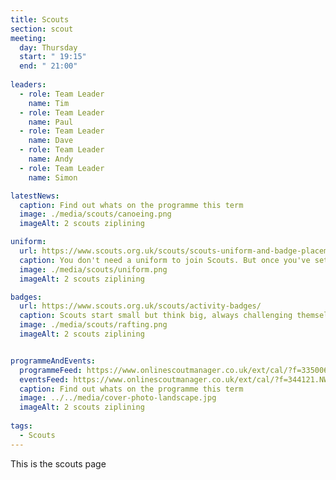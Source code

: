 ```yaml
---
title: Scouts
section: scout
meeting:
  day: Thursday
  start: " 19:15"
  end: " 21:00"
  
leaders:
  - role: Team Leader
    name: Tim
  - role: Team Leader
    name: Paul
  - role: Team Leader
    name: Dave
  - role: Team Leader
    name: Andy
  - role: Team Leader
    name: Simon

latestNews:
  caption: Find out whats on the programme this term
  image: ./media/scouts/canoeing.png
  imageAlt: 2 scouts ziplining

uniform:
  url: https://www.scouts.org.uk/scouts/scouts-uniform-and-badge-placement/
  caption: You don't need a uniform to join Scouts. But once you've settled in, you'll start speedily earning badges, and you'll need to know where to put them.
  image: ./media/scouts/uniform.png
  imageAlt: 2 scouts ziplining

badges:
  url: https://www.scouts.org.uk/scouts/activity-badges/
  caption: Scouts start small but think big, always challenging themselves to do more and be more. It starts with an award. Who knows where it might lead?
  image: ./media/scouts/rafting.png
  imageAlt: 2 scouts ziplining


programmeAndEvents:
  programmeFeed: https://www.onlinescoutmanager.co.uk/ext/cal/?f=335006.NWFjMzE2MjE2ZDZmYzI4ZDE2YzhmZjAyNmNlODczZTc2NWZkYmVmNGQ0OWY3MjFjMDFkNGU2OTU4MjA2YzUxOTUxMzZlMTFhZWNlMDZmMzRiMGU4OTMyYTFiMTQ0OWVmMWJjZmJiMzRjMzRkNjZlMGY4Yjk5Yjk0NTA4MzhhODY%3D.M7bzioNDCX
  eventsFeed: https://www.onlinescoutmanager.co.uk/ext/cal/?f=344121.NWRiN2QyNDE3MTFhMjIxNjMzNWY0NzBkNDE2MzBjMGQyYTA0MzZjZGQ4ZTAyODI0NzcwOTQ1ZTQ3MTE1MjAwMmI3ZmY4M2NkZDBmYTViMjhmMTljMDE3NWRmNjM5YWM4MzU0ZDgyNmYxMjU4ODJlODFjODkyYjdkYTg2ZWMwM2M%3D.WxOKA1rjuy
  caption: Find out whats on the programme this term
  image: ../../media/cover-photo-landscape.jpg
  imageAlt: 2 scouts ziplining
  
tags:
  - Scouts
---
```


This is the scouts page